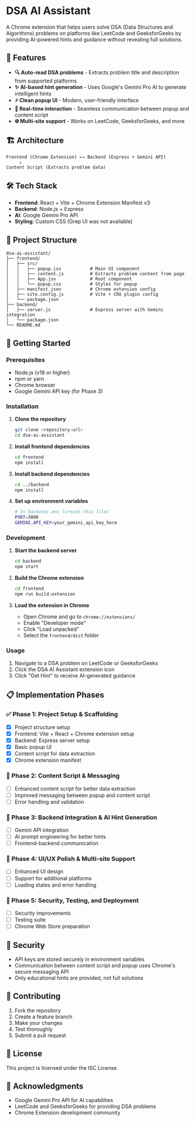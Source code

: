 # DSA AI Assistant

A Chrome extension that helps users solve DSA (Data Structures and Algorithms) problems on platforms like LeetCode and GeeksforGeeks by providing AI-powered hints and guidance without revealing full solutions.

## 🎯 Features

- **🔍 Auto-read DSA problems** - Extracts problem title and description from supported platforms
- **✨ AI-based hint generation** - Uses Google's Gemini Pro AI to generate intelligent hints
- **⚡ Clean popup UI** - Modern, user-friendly interface
- **🔁 Real-time interaction** - Seamless communication between popup and content script
- **🌐 Multi-site support** - Works on LeetCode, GeeksforGeeks, and more

## 🏗️ Architecture

```
Frontend (Chrome Extension) ←→ Backend (Express + Gemini API)
     ↓
Content Script (Extracts problem data)
```

## 🛠️ Tech Stack

- **Frontend**: React + Vite + Chrome Extension Manifest v3
- **Backend**: Node.js + Express
- **AI**: Google Gemini Pro API
- **Styling**: Custom CSS (Grep UI was not available)

## 📁 Project Structure

```
dsa-ai-assistant/
├── frontend/
│   ├── src/
│   │   ├── popup.jsx           # Main UI component
│   │   ├── content.js          # Extracts problem content from page
│   │   ├── App.jsx             # Root component
│   │   └── popup.css           # Styles for popup
│   ├── manifest.json           # Chrome extension config
│   ├── vite.config.js          # Vite + CRX plugin config
│   └── package.json
├── backend/
│   ├── server.js               # Express server with Gemini integration
│   └── package.json
└── README.md
```

## 🚀 Getting Started

### Prerequisites

- Node.js (v18 or higher)
- npm or yarn
- Chrome browser
- Google Gemini API key (for Phase 3)

### Installation

1. **Clone the repository**
   ```bash
   git clone <repository-url>
   cd dsa-ai-assistant
   ```

2. **Install frontend dependencies**
   ```bash
   cd frontend
   npm install
   ```

3. **Install backend dependencies**
   ```bash
   cd ../backend
   npm install
   ```

4. **Set up environment variables**
   ```bash
   # In backend/.env (create this file)
   PORT=3000
   GEMINI_API_KEY=your_gemini_api_key_here
   ```

### Development

1. **Start the backend server**
   ```bash
   cd backend
   npm start
   ```

2. **Build the Chrome extension**
   ```bash
   cd frontend
   npm run build:extension
   ```

3. **Load the extension in Chrome**
   - Open Chrome and go to `chrome://extensions/`
   - Enable "Developer mode"
   - Click "Load unpacked"
   - Select the `frontend/dist` folder

### Usage

1. Navigate to a DSA problem on LeetCode or GeeksforGeeks
2. Click the DSA AI Assistant extension icon
3. Click "Get Hint" to receive AI-generated guidance

## 📋 Implementation Phases

### ✅ Phase 1: Project Setup & Scaffolding
- [x] Project structure setup
- [x] Frontend: Vite + React + Chrome extension setup
- [x] Backend: Express server setup
- [x] Basic popup UI
- [x] Content script for data extraction
- [x] Chrome extension manifest

### 🔄 Phase 2: Content Script & Messaging
- [ ] Enhanced content script for better data extraction
- [ ] Improved messaging between popup and content script
- [ ] Error handling and validation

### 🔄 Phase 3: Backend Integration & AI Hint Generation
- [ ] Gemini API integration
- [ ] AI prompt engineering for better hints
- [ ] Frontend-backend communication

### 🔄 Phase 4: UI/UX Polish & Multi-site Support
- [ ] Enhanced UI design
- [ ] Support for additional platforms
- [ ] Loading states and error handling

### 🔄 Phase 5: Security, Testing, and Deployment
- [ ] Security improvements
- [ ] Testing suite
- [ ] Chrome Web Store preparation

## 🔐 Security

- API keys are stored securely in environment variables
- Communication between content script and popup uses Chrome's secure messaging API
- Only educational hints are provided, not full solutions

## 🤝 Contributing

1. Fork the repository
2. Create a feature branch
3. Make your changes
4. Test thoroughly
5. Submit a pull request

## 📄 License

This project is licensed under the ISC License.

## 🙏 Acknowledgments

- Google Gemini Pro API for AI capabilities
- LeetCode and GeeksforGeeks for providing DSA problems
- Chrome Extension development community 